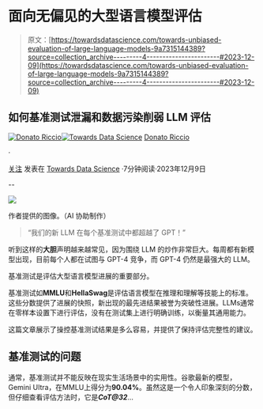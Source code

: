 # 面向无偏见的大型语言模型评估

> 原文：[https://towardsdatascience.com/towards-unbiased-evaluation-of-large-language-models-9a7315144389?source=collection_archive---------4-----------------------#2023-12-09](https://towardsdatascience.com/towards-unbiased-evaluation-of-large-language-models-9a7315144389?source=collection_archive---------4-----------------------#2023-12-09)

## 如何基准测试泄漏和数据污染削弱 LLM 评估

[](https://donatoriccio.medium.com/?source=post_page-----9a7315144389--------------------------------)[![Donato Riccio](../Images/0af2a026e72a023db4635522cbca50eb.png)](https://donatoriccio.medium.com/?source=post_page-----9a7315144389--------------------------------)[](https://towardsdatascience.com/?source=post_page-----9a7315144389--------------------------------)[![Towards Data Science](../Images/a6ff2676ffcc0c7aad8aaf1d79379785.png)](https://towardsdatascience.com/?source=post_page-----9a7315144389--------------------------------) [Donato Riccio](https://donatoriccio.medium.com/?source=post_page-----9a7315144389--------------------------------)

·

[关注](https://medium.com/m/signin?actionUrl=https%3A%2F%2Fmedium.com%2F_%2Fsubscribe%2Fuser%2Fe384fc71d292&operation=register&redirect=https%3A%2F%2Ftowardsdatascience.com%2Ftowards-unbiased-evaluation-of-large-language-models-9a7315144389&user=Donato+Riccio&userId=e384fc71d292&source=post_page-e384fc71d292----9a7315144389---------------------post_header-----------) 发表在 [Towards Data Science](https://towardsdatascience.com/?source=post_page-----9a7315144389--------------------------------) ·7分钟阅读·2023年12月9日[](https://medium.com/m/signin?actionUrl=https%3A%2F%2Fmedium.com%2F_%2Fvote%2Ftowards-data-science%2F9a7315144389&operation=register&redirect=https%3A%2F%2Ftowardsdatascience.com%2Ftowards-unbiased-evaluation-of-large-language-models-9a7315144389&user=Donato+Riccio&userId=e384fc71d292&source=-----9a7315144389---------------------clap_footer-----------)

--

[](https://medium.com/m/signin?actionUrl=https%3A%2F%2Fmedium.com%2F_%2Fbookmark%2Fp%2F9a7315144389&operation=register&redirect=https%3A%2F%2Ftowardsdatascience.com%2Ftowards-unbiased-evaluation-of-large-language-models-9a7315144389&source=-----9a7315144389---------------------bookmark_footer-----------)![](../Images/dc6cb8fa100c8187fb0ad581ac1e56a3.png)

作者提供的图像。（AI 协助制作）

> “我们的新 LLM 在每个基准测试中都超越了 GPT！”

听到这样的**大胆**声明越来越常见，因为围绕 LLM 的炒作非常巨大。每周都有新模型出现，目前每个人都在试图与 GPT-4 竞争，而 GPT-4 仍然是最强大的 LLM。

基准测试是评估大型语言模型进展的重要部分。

基准测试如**MMLU**和**HellaSwag**是评估语言模型在推理和理解等技能上的标准。这些分数提供了进展的快照，新出现的最先进结果被誉为突破性进展。LLMs通常在零样本设置下进行评估，没有在测试集上进行明确训练，以衡量其通用能力。

这篇文章展示了操控基准测试结果是多么容易，并提供了保持评估完整性的建议。

## 基准测试的问题

通常，基准测试并不能反映在现实生活场景中的实用性。谷歌最新的模型，Gemini Ultra，在MMLU上得分为**90.04%**。虽然这是一个令人印象深刻的分数，但仔细查看评估方法时，它是***CoT@32***…
